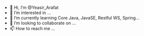 - 👋 Hi, I’m @Yeasir_Arafat
- 👀 I’m interested in ...
- 🌱 I’m currently learning Core Java, JavaSE, Restful WS, Spring...
- 💞️ I’m looking to collaborate on ...
- 📫 How to reach me ...

<!---
AronnoDIU/AronnoDIU is a ✨ special ✨ repository because its `README.md` (this file) appears on your GitHub profile.
You can click the Preview link to take a look at your changes.
--->
